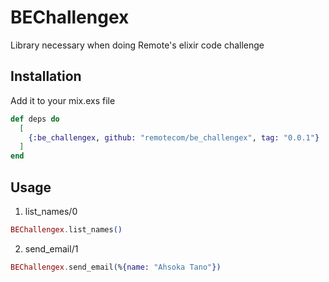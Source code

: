 # BEChallengex

Library necessary when doing Remote's elixir code challenge

## Installation

Add it to your mix.exs file

```elixir
def deps do
  [
    {:be_challengex, github: "remotecom/be_challengex", tag: "0.0.1"}
  ]
end
```

## Usage

1. list_names/0

```elixir
BEChallengex.list_names()
```

2. send_email/1

```elixir
BEChallengex.send_email(%{name: "Ahsoka Tano"}) 
```
